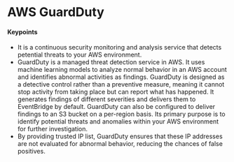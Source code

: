 # AWS GuardDuty

#### Keypoints

- It is a continuous security monitoring and analysis service that detects petential threats to your AWS environment.
- GuardDuty is a managed threat detection service in AWS. It uses machine learning models to analyze normal behavior in an AWS account and identifies abnormal activities as findings. GuardDuty is designed as a detective control rather than a preventive measure, meaning it cannot stop activity from taking place but can report what has happened. It generates findings of different severities and delivers them to EventBridge by default. GuardDuty can also be configured to deliver findings to an S3 bucket on a per-region basis. Its primary purpose is to identify potential threats and anomalies within your AWS environment for further investigation.
- By providing trusted IP list, GuardDuty ensures that these IP addresses are not evaluated for abnormal behavior, reducing the chances of false positives.
